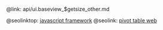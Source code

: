 @link: api/ui.baseview_$getsize_other.md

@seolinktop: [javascript framework](https://webix.com)
@seolink: [pivot table web](https://webix.com/pivot/)